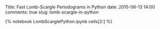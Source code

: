 Title: Fast Lomb-Scargle Periodograms in Python
date: 2015-06-13 14:00
comments: true
slug: lomb-scargle-in-python

{% notebook LombScarglePython.ipynb cells[2:] %}